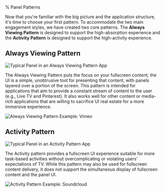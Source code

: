 ﻿% Panel Patterns

Now that you're familiar with the big picture and the application structure,
it's time to choose your first pattern.  To accommodate the two main engagement
styles, we have created two core patterns.  The **Always Viewing Pattern** is
designed to support the high-absorption experience and the **Activity Pattern**
is designed to support the high-activity experience.

## Always Viewing Pattern

![_Typical Panel in an Always Viewing Pattern App_](../../../../assets/dg-panel-patterns-always-viewing.png)

The Always Viewing Pattern puts the focus on your fullscreen content; the UI is
a simple, unobtrusive tool for presenting that content, with panels layered over
a portion of the screen.  This pattern is intended for applications that aim to
provide a constant stream of content to the user (e.g., Live TV and Pinterest).
It also works well for other content or media-rich applications that are willing
to sacrifice UI real estate for a more immersive experience.

![_Always Viewing Pattern Example: Vimeo_](../../../../assets/dg-panel-patterns-always-viewing-vimeo.png)

## Activity Pattern

![_Typical Panel in an Activity Pattern App_](../../../../assets/dg-panel-patterns-activity.png)

The Activity pattern provides a fullscreen UI experience suitable for more
task-based activities without overcomplicating or violating users' expectations
of TV.  While this pattern may also be used for fullscreen content delivery, it
does not support the simultaneous display of fullscreen content and the panel
UI.

![_Activity Pattern Example: Soundcloud_](../../../../assets/dg-panel-patterns-activity-soundcloud.png)
